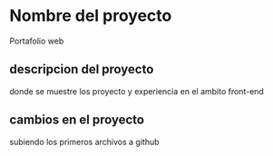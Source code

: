 # Nombre del proyecto

Portafolio web

## descripcion del proyecto

donde se muestre los proyecto y experiencia en el ambito front-end

## cambios en el proyecto

subiendo los primeros archivos a github
